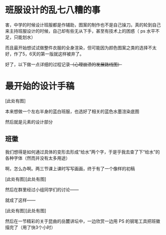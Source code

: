 # 班服设计的乱七八糟的事

害，中学的时候设计班服都是作辅助，图案的制作也不是自己操刀。真的轮到自己来主持班服设计的时候，自己却有些无从下手，甚至有技术上的困惑（ ps 水平不足，只能划水）

而且最开始想试试做整件衣服的全身渲染，但可能因为颜色图案之类的选择不太好，作了5，6天的第一版就这样被弃了。

好了，以下做一点详细的过程记录~~（心理崩溃的发展路线图）~~

# 最开始的设计手稿

[此处有图]

本来想做一个左右半身的蓝白班服，也选好了相关的蓝色水墨渲染底图

然后就是元素的设计部分

## 班徽

我们想得是如何通过具体的变形去形成“给水”两个字，于是乎我去查了下“给水”的各种字体（然而并没有太多用途）

啊，怎么办啊。两三节课上课时写写画画，终于有了一个像样的初稿

[此处有图][此处有图]

然后在群里经过小组同学们的讨论——

就成了这样——

[此处有图][此处有图]

然后在一节精彩的关于昆曲的岳麓讲坛中，一边欣赏一边用 PS 的钢笔工具把班徽描完了（用了快3个小时）
